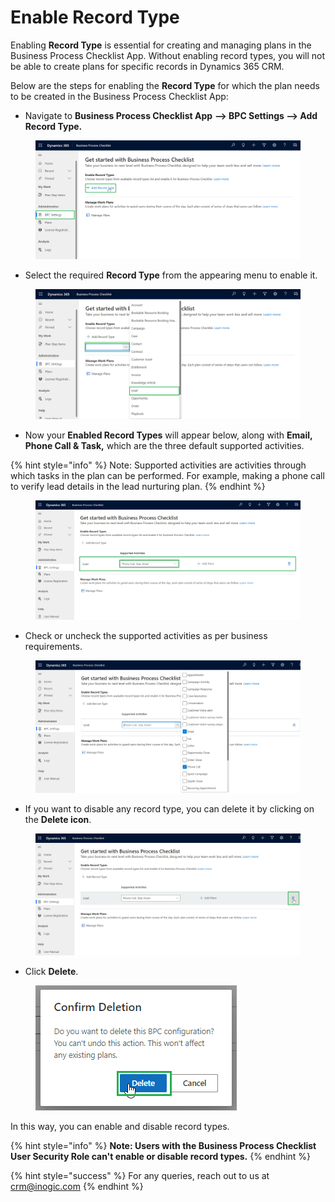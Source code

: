 # Enable Record Type

Enabling **Record Type** is essential for creating and managing plans in the Business Process Checklist App. Without enabling record types, you will not be able to create plans for specific records in Dynamics 365 CRM.

Below are the steps for enabling the **Record Type** for which the plan needs to be created in the Business Process Checklist App:

* Navigate to **Business Process Checklist App** **--> BPC Settings --> Add Record Type.**

<figure><img src="../../.gitbook/assets/Entity configuration 1 new.png" alt=""><figcaption></figcaption></figure>

* Select the required **Record Type** from the appearing menu to enable it.

<figure><img src="../../.gitbook/assets/Entity configuration 3 new.png" alt=""><figcaption></figcaption></figure>

* Now your **Enabled Record Types** will appear below, along with **Email, Phone Call & Task,** which are the three default supported activities.

{% hint style="info" %}
Note: Supported activities are activities through which tasks in the plan can be performed. For example, making a phone call to verify lead details in the lead nurturing plan.
{% endhint %}

<figure><img src="../../.gitbook/assets/Entity configuration 4 new.png" alt=""><figcaption></figcaption></figure>

* Check or uncheck the supported activities as per business requirements.&#x20;

<figure><img src="../../.gitbook/assets/Entity configuration 5 new.png" alt=""><figcaption></figcaption></figure>

* If you want to disable any record type, you can delete it by clicking on the **Delete icon**.

<figure><img src="../../.gitbook/assets/Entity configuration 6 new.png" alt=""><figcaption></figcaption></figure>

* Click **Delete**.

<figure><img src="../../.gitbook/assets/Entity Configuration_5.png" alt=""><figcaption></figcaption></figure>

In this way, you can enable and disable record types.

{% hint style="info" %}
**Note: Users with the Business Process Checklist User Security Role can't enable or disable record types.**
{% endhint %}

{% hint style="success" %}
For any queries, reach out to us at [crm@inogic.com](mailto:crm@inogic.com)
{% endhint %}
